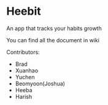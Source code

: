 # Heebit
An app that tracks your habits growth

You can find all the document in wiki

Contributors:
* Brad
* Xuanhao
* Yuchen
* Beomyoon(Joshua)
* Heeba
* Harish
